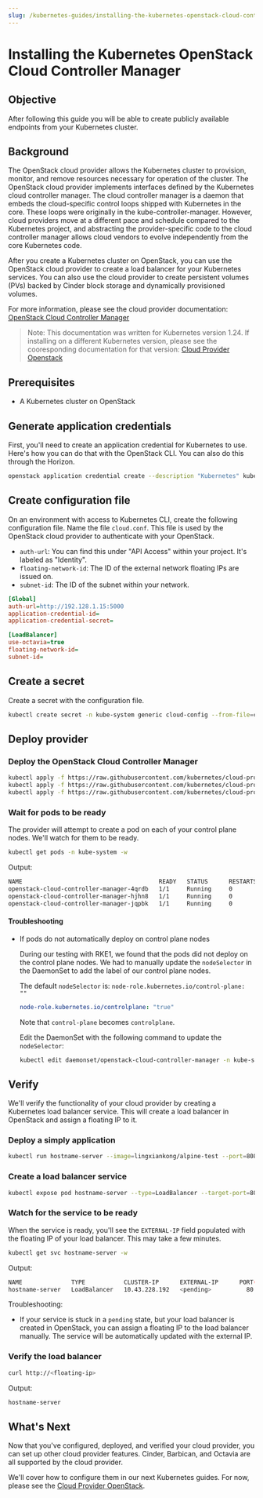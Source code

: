 ```yaml
---
slug: /kubernetes-guides/installing-the-kubernetes-openstack-cloud-controller-manager
---
```


# Installing the Kubernetes OpenStack Cloud Controller Manager

## Objective

After following this guide you will be able to create publicly
available endpoints from your Kubernetes cluster.

## Background

The OpenStack cloud provider allows the Kubernetes cluster to provision, monitor,
and remove resources necessary for operation of the cluster. The OpenStack cloud
provider implements interfaces defined by the Kubernetes cloud controller manager.
The cloud controller manager is a daemon that embeds the cloud-specific control
loops shipped with Kubernetes in the core. These loops were originally in the
kube-controller-manager. However, cloud providers move at a different pace and
schedule compared to the Kubernetes project, and abstracting the provider-specific
code to the cloud controller manager allows cloud vendors to evolve independently
from the core Kubernetes code.

After you create a Kubernetes cluster on OpenStack, you can use the OpenStack
cloud provider to create a load balancer for your Kubernetes services. You can
also use the cloud provider to create persistent volumes (PVs) backed by Cinder
block storage and dynamically provisioned volumes.

For more information, please see the cloud provider documentation:
[OpenStack Cloud Controller Manager](https://github.com/kubernetes/cloud-provider-openstack/blob/release-1.24/docs/openstack-cloud-controller-manager/using-openstack-cloud-controller-manager.md)

> Note: This documentation was written for Kubernetes version 1.24. If installing
> on a different Kubernetes version, please see the cooresponding documentation
> for that version: [Cloud Provider Openstack](https://github.com/kubernetes/cloud-provider-openstack)

## Prerequisites

- A Kubernetes cluster on OpenStack

## Generate application credentials

First, you'll need to create an application credential for Kubernetes to use. Here's
how you can do that with the OpenStack CLI. You can also do this through the Horizon.

```bash
openstack application credential create --description "Kubernetes" kubernetes
```

## Create configuration file

On an environment with access to Kubernetes CLI, create the following configuration
file. Name the file `cloud.conf`. This file is used by the OpenStack cloud provider
to authenticate with your OpenStack.

- `auth-url`: You can find this under "API Access" within your project. It's
  labeled as "Identity".
- `floating-network-id`: The ID of the external network floating IPs are issued on.
- `subnet-id`: The ID of the subnet within your network.

```ini
[Global]
auth-url=http://192.128.1.15:5000
application-credential-id=
application-credential-secret=

[LoadBalancer]
use-octavia=true
floating-network-id=
subnet-id=
```

## Create a secret

Create a secret with the configuration file.

```bash
kubectl create secret -n kube-system generic cloud-config --from-file=cloud.conf
```

## Deploy provider

### Deploy the OpenStack Cloud Controller Manager

```bash
kubectl apply -f https://raw.githubusercontent.com/kubernetes/cloud-provider-openstack/master/manifests/controller-manager/cloud-controller-manager-roles.yaml
kubectl apply -f https://raw.githubusercontent.com/kubernetes/cloud-provider-openstack/master/manifests/controller-manager/cloud-controller-manager-role-bindings.yaml
kubectl apply -f https://raw.githubusercontent.com/kubernetes/cloud-provider-openstack/master/manifests/controller-manager/openstack-cloud-controller-manager-ds.yaml
```

### Wait for pods to be ready

The provider will attempt to create a pod on each of your control plane nodes.
We'll watch for them to be ready.

```bash
kubectl get pods -n kube-system -w
```

Output:

```bash
NAME                                       READY   STATUS      RESTARTS      AGE
openstack-cloud-controller-manager-4qrdb   1/1     Running     0             2d1h
openstack-cloud-controller-manager-hjhn8   1/1     Running     0             2d1h
openstack-cloud-controller-manager-jqpbk   1/1     Running     0             2d1h
```

#### Troubleshooting

- If pods do not automatically deploy on control plane nodes

    During our testing with RKE1, we found that the pods did not deploy on the control
    plane nodes. We had to manually update the `nodeSelector` in the DaemonSet
    to add the label of our control plane nodes.

    The default `nodeSelector` is: `node-role.kubernetes.io/control-plane: ""`

    ``` yaml
    node-role.kubernetes.io/controlplane: "true"
    ```

    Note that `control-plane` becomes `controlplane`.

    Edit the DaemonSet with the following command to update the `nodeSelector`:

    ``` bash
    kubectl edit daemonset/openstack-cloud-controller-manager -n kube-system
    ```

## Verify

We'll verify the functionality of your cloud provider by creating a Kubernetes
load balancer service. This will create a load balancer in OpenStack and assign
a floating IP to it.

### Deploy a simply application

```bash
kubectl run hostname-server --image=lingxiankong/alpine-test --port=8080
```

### Create a load balancer service

```bash
kubectl expose pod hostname-server --type=LoadBalancer --target-port=8080 --port=80 --name hostname-server
```

### Watch for the service to be ready

When the service is ready, you'll see the `EXTERNAL-IP` field populated with
the floating IP of your load balancer. This may take a few minutes.

```bash
kubectl get svc hostname-server -w
```

Output:

```bash
NAME              TYPE           CLUSTER-IP      EXTERNAL-IP      PORT(S)        AGE
hostname-server   LoadBalancer   10.43.228.192   <pending>          80:31835/TCP   2d1h
```

Troubleshooting:

- If your service is stuck in a `pending` state, but your load balancer is
  created in OpenStack, you can assign a floating IP to the load balancer
  manually. The service will be automatically updated with the external IP.

### Verify the load balancer

```bash
curl http://<floating-ip>
```

Output:

```bash
hostname-server
```

## What's Next

Now that you've configured, deployed, and verified your cloud provider, you can
set up other cloud provider features. Cinder, Barbican, and Octavia are all supported
by the cloud provider.

We'll cover how to configure them in our next Kubernetes guides. For now, please
see the [Cloud Provider OpenStack](https://github.com/kubernetes/cloud-provider-openstack).
